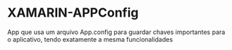 # XAMARIN-APPConfig
App que usa um arquivo App.config para guardar chaves importantes para o aplicativo, tendo exatamente a mesma funcionalidades
